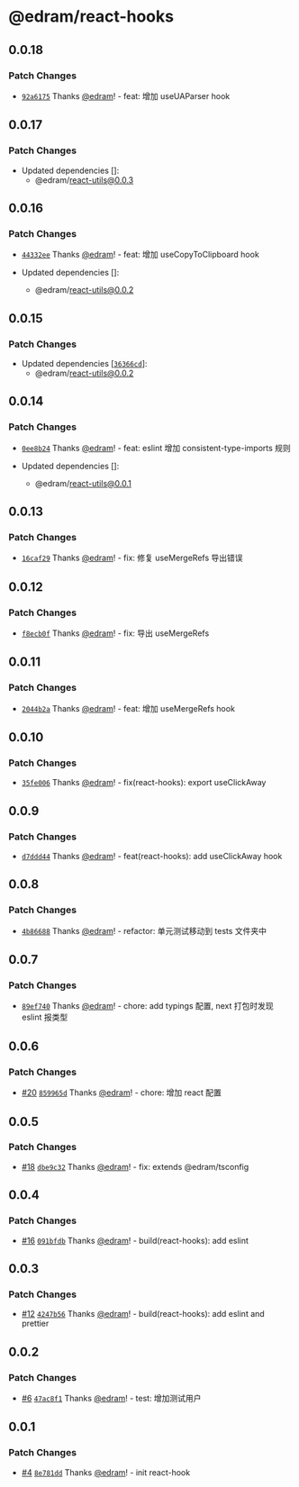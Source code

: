 # @edram/react-hooks

## 0.0.18

### Patch Changes

- [`92a6175`](https://github.com/edram/packages/commit/92a61755b132a98a0ba46935cb4062442b4982a5) Thanks [@edram](https://github.com/edram)! - feat: 增加 useUAParser hook

## 0.0.17

### Patch Changes

- Updated dependencies []:
  - @edram/react-utils@0.0.3

## 0.0.16

### Patch Changes

- [`44332ee`](https://github.com/edram/packages/commit/44332eea8d51e74942a4a99b1d05636c40cce6c3) Thanks [@edram](https://github.com/edram)! - feat: 增加 useCopyToClipboard hook

- Updated dependencies []:
  - @edram/react-utils@0.0.2

## 0.0.15

### Patch Changes

- Updated dependencies [[`36366cd`](https://github.com/edram/packages/commit/36366cdc64d12c5e0484f57bafe081c71ec624df)]:
  - @edram/react-utils@0.0.2

## 0.0.14

### Patch Changes

- [`0ee8b24`](https://github.com/edram/packages/commit/0ee8b24493492a6cbbd108855c0944129762bc7a) Thanks [@edram](https://github.com/edram)! - feat: eslint 增加 consistent-type-imports 规则

- Updated dependencies []:
  - @edram/react-utils@0.0.1

## 0.0.13

### Patch Changes

- [`16caf29`](https://github.com/edram/packages/commit/16caf29b448982505bfe7252153e6e1d35a4ee18) Thanks [@edram](https://github.com/edram)! - fix: 修复 useMergeRefs 导出错误

## 0.0.12

### Patch Changes

- [`f8ecb0f`](https://github.com/edram/packages/commit/f8ecb0facee29c4e114515ee4fc22467917af027) Thanks [@edram](https://github.com/edram)! - fix: 导出 useMergeRefs

## 0.0.11

### Patch Changes

- [`2044b2a`](https://github.com/edram/packages/commit/2044b2a685dbea1c7a10dbeb5bb3b8b16247e8b3) Thanks [@edram](https://github.com/edram)! - feat: 增加 useMergeRefs hook

## 0.0.10

### Patch Changes

- [`35fe006`](https://github.com/edram/packages/commit/35fe006c9340fe1a5f9246a4f14a1c2b788c9aac) Thanks [@edram](https://github.com/edram)! - fix(react-hooks): export useClickAway

## 0.0.9

### Patch Changes

- [`d7ddd44`](https://github.com/edram/packages/commit/d7ddd44b4dc187d81b9d54d690b1f221c3ccc2ec) Thanks [@edram](https://github.com/edram)! - feat(react-hooks): add useClickAway hook

## 0.0.8

### Patch Changes

- [`4b86688`](https://github.com/edram/packages/commit/4b8668882c63016df6ce6ebf4e22638a600ec6d2) Thanks [@edram](https://github.com/edram)! - refactor: 单元测试移动到 tests 文件夹中

## 0.0.7

### Patch Changes

- [`89ef740`](https://github.com/edram/packages/commit/89ef7402a85e9d49812061b40577c577d535355b) Thanks [@edram](https://github.com/edram)! - chore: add typings 配置, next 打包时发现 eslint 报类型

## 0.0.6

### Patch Changes

- [#20](https://github.com/edram/packages/pull/20) [`859965d`](https://github.com/edram/packages/commit/859965db68f765ac8525050e3c004376cd8dc306) Thanks [@edram](https://github.com/edram)! - chore: 增加 react 配置

## 0.0.5

### Patch Changes

- [#18](https://github.com/edram/packages/pull/18) [`dbe9c32`](https://github.com/edram/packages/commit/dbe9c3298de101d4bb7226edc7c8351efe766855) Thanks [@edram](https://github.com/edram)! - fix: extends @edram/tsconfig

## 0.0.4

### Patch Changes

- [#16](https://github.com/edram/packages/pull/16) [`091bfdb`](https://github.com/edram/packages/commit/091bfdb6bd3da59f393570047dc593e4a1f7bf09) Thanks [@edram](https://github.com/edram)! - build(react-hooks): add eslint

## 0.0.3

### Patch Changes

- [#12](https://github.com/edram/packages/pull/12) [`4247b56`](https://github.com/edram/packages/commit/4247b569e6fdeab178bd2d14f35a978ba121681a) Thanks [@edram](https://github.com/edram)! - build(react-hooks): add eslint and prettier

## 0.0.2

### Patch Changes

- [#6](https://github.com/edram/packages/pull/6) [`47ac8f1`](https://github.com/edram/packages/commit/47ac8f17159c38c6d1663d8a6510b7ab51dd4f49) Thanks [@edram](https://github.com/edram)! - test: 增加测试用户

## 0.0.1

### Patch Changes

- [#4](https://github.com/edram/packages/pull/4) [`8e781dd`](https://github.com/edram/packages/commit/8e781dd01b3c6bf29620a65a52a104855d8b0f0d) Thanks [@edram](https://github.com/edram)! - init react-hook
